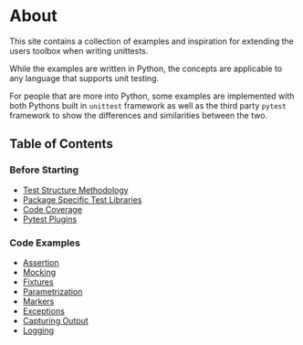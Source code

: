 # About

This site contains a collection of examples and inspiration for extending the users toolbox when writing unittests.

While the examples are written in Python, the concepts are applicable to any language that supports unit testing.

For people that are more into Python, some examples are implemented with both Pythons built in `unittest` framework as well as the third party `pytest` framework to show the differences and similarities between the two.

## Table of Contents

### Before Starting

- [Test Structure Methodology](test-structure-methodology.md)
- [Package Specific Test Libraries](package-specific-test-libraries.md)
- [Code Coverage](code-coverage.md)
- [Pytest Plugins](pytest-plugins.md)

### Code Examples

- [Assertion](assertion.md)
- [Mocking](mocking.md)
- [Fixtures](fixtures.md)
- [Parametrization](parametrization.md)
- [Markers](markers.md)
- [Exceptions](exceptions.md)
- [Capturing Output](capturing-output.md)
- [Logging](logging.md)
